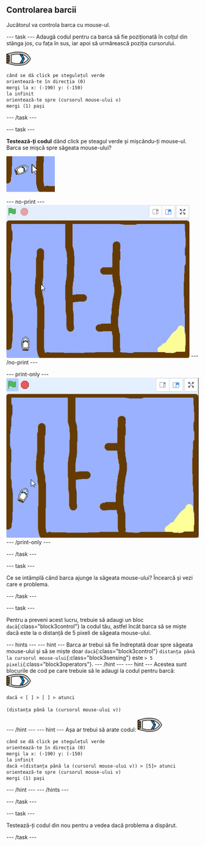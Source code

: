 ## Controlarea barcii

Jucătorul va controla barca cu mouse-ul.

\--- task \--- Adaugă codul pentru ca barca să fie poziționată în colțul din stânga jos, cu fața în sus, iar apoi să urmărească poziția cursorului.

![barcă](images/boat_resize.png)

```blocks3
când se dă click pe stegulețul verde
orientează-te în direcția (0)
mergi la x: (-190) y: (-150)
la infinit
orientează-te spre (cursorul mouse-ului v)
mergi (1) pași
```

\--- /task \---

\--- task \---

**Testează-ți codul** dând click pe steagul verde și mișcându-ți mouse-ul. Barca se mișcă spre săgeata mouse-ului?

![captură de ecran](images/boat-mouse.png)

\--- no-print \--- ![screenshot](images/boat-pointer-test-anim.gif) \--- /no-print \---

\--- print-only \--- ![screenshot](images/boat-pointer-test-anim.png) \--- /print-only \---

\--- /task \---

\--- task \---

Ce se intâmplă când barca ajunge la săgeata mouse-ului? Încearcă și vezi care e problema.

\--- /task \---

\--- task \---

Pentru a preveni acest lucru, trebuie să adaugi un bloc `dacă`{:class="block3control"} la codul tău, astfel încât barca să se miște dacă este la o distanță de 5 pixeli de săgeata mouse-ului.

\--- hints \--- \--- hint \--- Barca ar trebui să fie îndreptată doar spre săgeata mouse-ului și să se miște doar `dacă`{:class="block3control"} `distanța până la cursorul mouse-ului`{:class="block3sensing"} este `> 5 pixeli`{:class="block3operators"}. \--- /hint \--- \--- hint \--- Acestea sunt blocurile de cod pe care trebuie să le adaugi la codul pentru barcă: ![barcă](images/boat_resize.png)

```blocks3
dacă < [ ] > [ ] > atunci

(distanța până la (cursorul mouse-ului v))
```

\--- /hint \--- \--- hint \--- Așa ar trebui să arate codul: ![barcă](images/boat_resize.png)

```blocks3
când se dă click pe stegulețul verde
orientează-te în direcția (0)
mergi la x: (-190) y: (-150)
la infinit
dacă <(distanța până la (cursorul mouse-ului v)) > [5]> atunci
orientează-te spre (cursorul mouse-ului v)
mergi (1) pași
```

\--- /hint \--- \--- /hints \---

\--- /task \---

\--- task \---

Testează-ți codul din nou pentru a vedea dacă problema a dispărut.

\--- /task \---